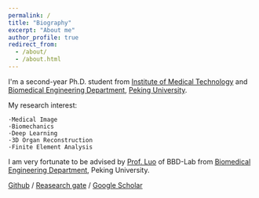 ```yaml
---
permalink: /
title: "Biography"
excerpt: "About me"
author_profile: true
redirect_from: 
  - /about/
  - /about.html
---
```



I'm a second-year Ph.D. student from [Institute of Medical Technology](https://imt.bjmu.edu.cn/) and [Biomedical Engineering Department](https://bme.bjmu.edu.cn/), [Peking University](https://www.pku.edu.cn/). 

My research interest:

    ·Medical Image
    ·Biomechanics
    ·Deep Learning
    ·3D Organ Reconstruction
    ·Finite Element Analysis
    
I am very fortunate to be advised by [Prof. Luo](https://bme.bjmu.edu.cn/szdw/223027.htm) of BBD-Lab from [Biomedical Engineering Department](https://bme.bjmu.edu.cn/), Peking University.

 [Github](https://github.com/stranger47-MCI) / [Reasearch gate](https://www.researchgate.net/profile/Hui-Wang-541) / [Google Scholar](https://scholar.google.com/citations?user=6iSnKRkAAAAJ&hl=zh-CN)


